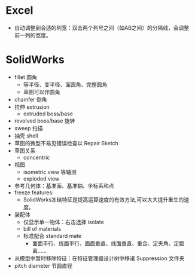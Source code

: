# Excel

- 自动调整到合适的列宽：双击两个列号之间（如AB之间）的分隔线，会调整前一列的宽度。

# SolidWorks

- fillet 圆角
    - 等半径、变半径、面圆角、完整圆角
    - 草图可以作圆角
- chamfer 倒角
- 拉伸 extrusion
    - extruded boss/base
- revolved boss/base 旋转
- sweep 扫描
- 抽壳 shell
- 草图的微型不易见错误检查以 Repair Sketch
- 草图关系
    - concentric
- 视图
    - isometric view 等轴测
    - exploded view
- 参考几何体：基准面、基准轴、坐标系和点
- freeze features:
    - SolidWorks冻结特征是提高运算速度的有效方法,可以大大提升重生的速度。
- 装配体
    - 仅显示单一物体：右击选择 isolate
    - bill of materials
    - 标准配合 standard mate
        - 面面平行、线面平行、面面垂直、线面垂直、重合、定夹角、定距离……
- 从模型中暂时移除特征：在特征管理器设计树中移诸 Suppression 文件夹
- pitch diameter 节圆直径